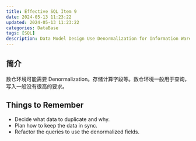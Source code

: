 ```yaml
---
title: Effective SQL Item 9
date: 2024-05-13 11:23:22
updated: 2024-05-13 11:23:22
categories: DataBase
tags: [SQL]
description: Data Model Design Use Denormalization for Information Warehouses
---
```


## 简介

数仓环境可能需要 Denormalization。存储计算字段等。数仓环境一般用于查询，写入一般没有很高的要求。

## Things to Remember

- Decide what data to duplicate and why.
- Plan how to keep the data in sync.
- Refactor the queries to use the denormalized fields.
